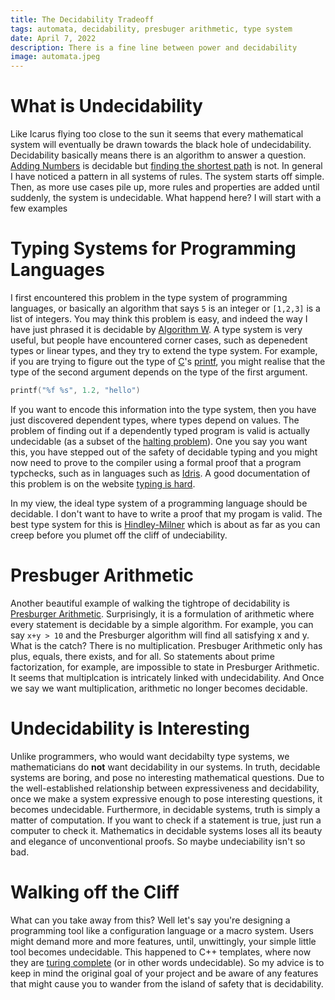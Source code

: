 ```yaml
---
title: The Decidability Tradeoff
tags: automata, decidability, presbuger arithmetic, type system
date: April 7, 2022
description: There is a fine line between power and decidability
image: automata.jpeg
---
```


# What is Undecidability

Like Icarus flying too close to the sun it seems that every mathematical system
will eventually be drawn towards the black hole of undecidability. Decidability
basically means there is an algorithm to answer a question. [Adding Numbers](https://lisbdnet.com/what-is-standard-algorithm-addition/#:~:text=standard%20algorithm%20addition%3F-,The%20standard%20algorithm%20for%20addition%20has%20three%20simple%20rules%3A,3%3A%20Regroup%2C%20if%20necessary) is decidable but [finding the shortest path](https://en.wikipedia.org/wiki/Travelling_salesman_problem) is not. In general I have noticed a pattern in
all systems of rules. The system starts off simple. Then, as more use cases pile up, more
rules and properties are added until suddenly, the system is undecidable. What happend here?
I will start with a few examples

# Typing Systems for Programming Languages

I first encountered this problem in the type system of programming languages, or basically
an algorithm that says `5` is an integer or `[1,2,3]` is a list of integers. You may think this problem is easy, and indeed the way I have just phrased it is decidable by [Algorithm W](https://en.wikipedia.org/wiki/Hindley%E2%80%93Milner_type_system#Algorithm_W). A type system is very useful,
but people have encountered corner cases, such as depenedent types or linear types, and they
try to extend the type system. For example, if you are trying to figure out the type of 
[C](https://en.wikipedia.org/wiki/The_C_Programming_Language)'s [printf](https://en.wikipedia.org/wiki/Printf_format_string), you might realise that the type of the second
argument depends on the type of the first argument.

```c
printf("%f %s", 1.2, "hello")
```
If you want to encode this information into the type system, then you have just discovered
dependent types, where types depend on values. The problem of finding out if a dependently
typed program is valid is actually undecidable (as a subset of the [halting problem](https://en.wikipedia.org/wiki/Halting_problem)). One you say you want this, you have stepped out
of the safety of decidable typing and you might now need to prove to the compiler
using a formal proof that a program typchecks, such as in languages such as [Idris](https://www.idris-lang.org/). A good documentation of this problem is on the website [typing is hard](https://3fx.ch/typing-is-hard.html).

In my view, the ideal type system of a programming language should be decidable. I don't want
to have to write a proof that my progam is valid. The best type system for this is [Hindley-Milner](https://en.wikipedia.org/wiki/Hindley%E2%80%93Milner_type_system) which is about as far as you can creep before you plumet off the cliff of undeciability.

# Presbuger Arithmetic

Another beautiful example of walking the tightrope of decidability is [Presburger Arithmetic](https://en.wikipedia.org/wiki/Presburger_arithmetic). Surprisingly, it is a formulation of arithmetic
where every statement is decidable by a simple algorithm. For example, you can say 
`x+y > 10` and the Presburger algorithm will find all satisfying x and y. What is the catch?
There is no multiplication. Presbuger Arithmetic only has plus, equals, there exists, and for all.
So statements about prime factorization, for example, are impossible to state in Presburger Arithmetic. It seems that multiplcation is intricately linked with undecidability. And
Once we say we want multiplication, arithmetic no longer becomes decidable.

# Undecidability is Interesting

Unlike programmers, who would want decidabilty type systems, we mathematicians do **not**
want decidability in our systems. In truth, decidable systems are boring, and pose no
interesting mathematical questions. Due to the well-established relationship between
expressiveness and decidability, once we make a system expressive enough to pose
interesting questions, it becomes undecidable. Furthermore, in decidable systems,
truth is simply a matter of computation. If you want to check if a statement is 
true, just run a computer to check it. Mathematics in decidable systems loses
all its beauty and elegance of unconventional proofs.  So maybe undeciability isn't so bad.

# Walking off the Cliff

What can you take away from this? Well let's say you're designing a programming tool like
a configuration language or a macro system. Users might demand more and more features, until,
unwittingly, your simple little tool becomes undecidable. This happened to C++ templates,
where now they are [turing complete](https://stackoverflow.com/questions/189172/c-templates-turing-complete) (or in other words undecidable). So my advice is to
keep in mind the original goal of your project and be aware of any features that
might cause you to wander from the island of safety that is decidability. 


